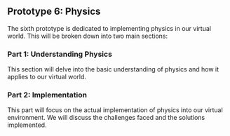 ## Prototype 6: Physics

The sixth prototype is dedicated to implementing physics in our virtual world. This will be broken down into two main sections:

### Part 1: Understanding Physics

This section will delve into the basic understanding of physics and how it applies to our virtual world.

### Part 2: Implementation

This part will focus on the actual implementation of physics into our virtual environment. We will discuss the challenges faced and the solutions implemented.

